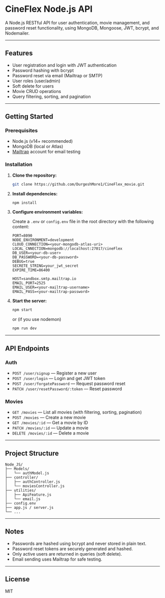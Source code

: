 # CineFlex Node.js API

A Node.js RESTful API for user authentication, movie management, and password reset functionality, using MongoDB, Mongoose, JWT, bcrypt, and Nodemailer.

---

## Features

- User registration and login with JWT authentication
- Password hashing with bcrypt
- Password reset via email (Mailtrap or SMTP)
- User roles (user/admin)
- Soft delete for users
- Movie CRUD operations
- Query filtering, sorting, and pagination

---

## Getting Started

### Prerequisites

- Node.js (v14+ recommended)
- MongoDB (local or Atlas)
- [Mailtrap](https://mailtrap.io/) account for email testing

### Installation

1. **Clone the repository:**

   ```bash
   git clone https://github.com/DurgeshMore1/CineFlex_movie.git
   ```

2. **Install dependencies:**

   ```bash
   npm install
   ```

3. **Configure environment variables:**

   Create a `.env` or `config.env` file in the root directory with the following content:

   ```
   PORT=8090
   NODE_ENVIRONMENT=development
   CLOUD_CONNECTION=<your-mongodb-atlas-uri>
   LOCAL_CNNECTION=mongodb://localhost:27017/cineFlex
   DB_USER=<your-db-user>
   DB_PASSWORD=<your-db-password>
   DEBUG=true
   SECRETE_STRING=your_jwt_secret
   EXPIRE_TIME=86400

   HOST=sandbox.smtp.mailtrap.io
   EMAIL_PORT=2525
   EMAIL_USER=<your-mailtrap-username>
   EMAIL_PASS=<your-mailtrap-password>
   ```

4. **Start the server:**
   ```bash
   npm start
   ```
   or (if you use nodemon)
   ```bash
   npm run dev
   ```

---

## API Endpoints

### Auth

- `POST /user/signup` — Register a new user
- `POST /user/login` — Login and get JWT token
- `POST /user/forgatePassword` — Request password reset
- `PATCH /user/resetPassword/:token` — Reset password

### Movies

- `GET /movies` — List all movies (with filtering, sorting, pagination)
- `POST /movies` — Create a new movie
- `GET /movies/:id` — Get a movie by ID
- `PATCH /movies/:id` — Update a movie
- `DELETE /movies/:id` — Delete a movie

---

## Project Structure

```
Node_JS/
├── Models/
│   └── authModel.js
├── controller/
│   ├── authController.js
│   └── moviesController.js
├── utilities/
│   ├── ApiFeature.js
│   └── email.js
├── config.env
├── app.js / server.js
└── ...
```

---

## Notes

- Passwords are hashed using bcrypt and never stored in plain text.
- Password reset tokens are securely generated and hashed.
- Only active users are returned in queries (soft delete).
- Email sending uses Mailtrap for safe testing.

---

## License

MIT
